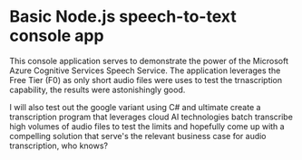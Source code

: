 # Basic Node.js speech-to-text console app

This console application serves to demonstrate the power of the Microsoft Azure Cognitive Services Speech Service.
The application leverages the Free Tier (F0) as only short audio files were uses to test the trnascription capability,
the results were astonishingly good.

I will also test out the google variant using C# and ultimate create a transcription program that leverages cloud AI technologies batch transcribe high volumes of audio files to test the limits and hopefully come up with a compelling solution that serve's the relevant business case for audio transcription, who knows?
